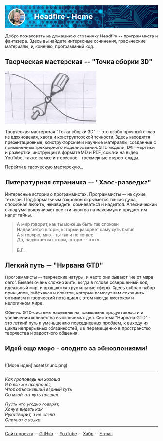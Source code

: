 
![Headfire - Home](assets/logo/headfire_home.png)

Добро пожаловать на домашнюю страничку Headfire -- программиста и фантазера. Здесь вы найдете
интересные сочинения, графические материалы, и, конечно, программный код. 

## Творческая мастерская -- "Точка сборки 3D"

![Headfire - Точка сборки 3D](assets/logo/point.png)

Творческая мастерская "Точка сборки 3D" -- это особо прочный сплав из вдохновения, хаоса и конструкторской точности.
Здесь находятся презентационные, конструкторские и научные материалы, созданные с применением трехмерного моделирования: STL-модели, 
DXF-чертежи и развертки, инструкции в формате MD и PDF, ссылки на видео YouTube, также самое интересное - трехмерные стерео-слады.

[Перейти в творческую мастерскую...](pages/point)


## Литературная страничка -- "Хаос-разведка"

Интересные истории о программистах. Программисты -- не сухие технари. Под формальным покровом скрывается тонкая душа,
способная любить, ненавидеть, сомневаться и надеятся. А технический склад ума выкручивает все эти чувства 
на максимум и придает им налет тайны.

>А мир говорит, как ты можешь быть так спокоен<br>
>Надвигается шторм, который разорвет саму суть бытия,<br>
>А я говорю, мир - ты так и не понял:<br>
>Да, надвигается шторм, шторм -- это я<br>
><br>
>Б.Г.

## Легкий путь -- "Нирвана GTD"

Программисты -- творческие натуры, и часто они бывают "не от мира сего". Бывает очень сложно жить,
когда в голове совершенный код, идеальный мир, и вращаются хрустальные сферы. 
Здесь собран набор принципов, лайфхаков и советов, которые помогут вам сохранить оптимизм и 
творческий потенциал в этом иногда жестоком и нелогичном мире.

Обычно GTD-системы нацелены на повышение продуктивности и увеличении количества выполняемых дел.
Система "Нирвана GTD" - это легкий путь к уменьшению повседневных проблем, к выходу из цикла непрерывных обязанностей,
и к перемещению в пространство творчества и радостного общения.


## Идей еще море - следите за обновлениями!

<br>
![Море идей](assets/func.png)
<br>

--- 

*Как проповедь ни хороша*  
*Я б все же предпочел,*  
*Чтоб объяснивший верный путь*  
*Со мной тот путь прошел.*  

*Пусть что угодно говорят,*  
*Хочу я видеть как*  
*Рука творит, а не слова*  
*Слетают с языка.*


---

[Сайт проекта](https://headfire.github.io/home) --
[GitHub](https://github.com/headfire) --
[YouTube](https://www.youtube.com/channel/UCM4ZKGjRaWpOrHx_RuSHyig) --
[Хабр](https://habr.com/ru/users/headfire/posts/) --
[E-mail](mailto:headfire@yandex.ru)




